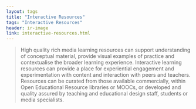 ```yaml
---
layout: tags
title: "Interactive Resources"
tags: "Interactive Resources"
header: ir-image
link: interactive-resources.html
---
```


> High quality rich media learning resources can support understanding of conceptual material, provide visual examples of practice and contextualise the broader learning experience. Interactive learning resources can provide a place for experiential engagement and experimentation with content and interaction with peers and teachers. Resources can be curated from those available commercially, within Open Educational Resource libraries or MOOCs, or developed and quality assured by teaching and educational design staff, students or media specialists. 